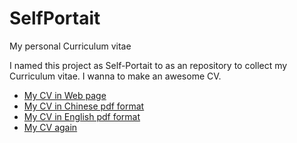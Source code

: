 SelfPortait
===========

My personal Curriculum vitae

I named this project as Self-Portait to as an repository to
collect my Curriculum vitae. I wanna to make an awesome CV.


- [My CV in Web page](https://suzp1984.github.io/SelfPortait/)
- [My CV in Chinese pdf format](https://github.com/suzp1984/SelfPortait/blob/master/moderncv_tex/mycv-zh.pdf)
- [My CV in English pdf format](https://github.com/suzp1984/SelfPortait/blob/master/moderncv_tex/mycv-en.pdf)
- [My CV again](https://github.com/suzp1984/SelfPortait/blob/master/mutse_style/zpcat_resume_en.pdf)


